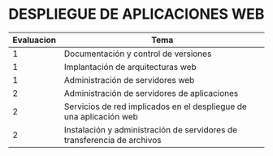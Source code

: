 # DESPLIEGUE DE APLICACIONES WEB
| Evaluacion | Tema |
| ----------- | ----------- |
| 1 | Documentación y control de versiones |
| 1 | Implantación de arquitecturas web |
| 1 | Administración de servidores web |
| 2 | Administración de servidores de aplicaciones |
| 2 | Servicios de red implicados en el despliegue de una aplicación web |
| 2 | Instalación y administración de servidores de transferencia de archivos |

